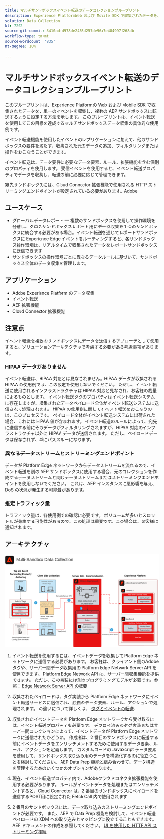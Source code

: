 ```yaml
---
title: マルチサンドボックスイベント転送のデータコレクションブループリント
description: Experience PlatformWeb および Mobile SDK で収集されたデータを、単一のイベントを収集し、複数の AEP サンドボックスに転送するように設定する方法について説明します。
solution: Data Collection
kt: 7202
source-git-commit: 3410adfd978de2458d257de96a7e484997f268db
workflow-type: tm+mt
source-wordcount: '835'
ht-degree: 10%

---
```



# マルチサンドボックスイベント転送のデータコレクションブループリント

このブループリントは、Experience Platformの Web および Mobile SDK で収集されたデータを、単一のイベントを収集し、複数の AEP サンドボックスに転送するように設定する方法を示します。 このブループリントは、イベント転送を使用してこの目標を達成するマルチサンドボックスデータ収集の具体的な使用例です。

イベント転送機能を使用したイベントのレプリケーションに加えて、他のサンドボックスの要件を満たす、収集された元のデータの追加、フィルタリングまたは操作をおこなうことができます。

イベント転送は、データ要件に必要なデータ要素、ルール、拡張機能を含む個別のプロパティを使用します。 受信イベントを使用すると、イベント転送プロパティでデータを収集し、転送の前に必要に応じて管理できます。

宛先サンドボックスには、Cloud Connector 拡張機能で使用される HTTP ストリーミングエンドポイントが設定されている必要があります。Adobe

## ユースケース

* グローバルデータレポート — 複数のサンドボックスを使用して操作環境を分離し、クロスサンドボックスレポート用にデータ収集を 1 つのサンドボックスに統合する必要がある場合。イベント転送を通じてレポートサンドボックスに Experience Edge イベントをルーティングすると、各サンドボックス操作環境は、リアルタイムで収集されたデータをレポートサンドボックスに送信できます
* サンドボックスの操作環境ごとに異なるデータルールに基づいて、サンドボックス全体のデータ収集を管理します。

## アプリケーション

* Adobe Experience Platform のデータ収集
* イベント転送
* AEP 拡張機能
* Cloud Connector 拡張機能

## 注意点

イベント転送を複数のサンドボックスにデータを送信するアプローチとして使用すると、ソリューションアーキテクチャで考慮する必要がある考慮事項があります。

### HIPAA データがありません

イベント転送は、HIPAA 対応とは見なされません。HIPAA データが収集される HIPAA の使用例では、この設定を使用しないでください。 ただし、イベント転送に使用されるインフラストラクチャは HIPAA 対応と見なされ、お客様の裁量によるものとします。 イベント転送タグのプロパティはイベント転送システムに存在しますが、収集されたデータペイロード全体がイベント転送システムに送信されて処理されます。 HIPAA の使用例に関してイベント転送をおこなうのは、このプロセスです。 ペイロード全体がイベント転送システムに出荷された場合、これには HIPAA 値が含まれます。 イベント転送のルールによって、宛先に送信する前にそのデータがフィルタリングされますが、HIPAA 対応のインフラストラクチャ以外に HIPAA データが送信されます。 ただし、ペイロードデータは保存されず、単にパススルーになります。

### 異なるデータストリームとストリーミングエンドポイント

データが Platform Edge ネットワークからデータストリームを流れるので、イベント転送を別の AEP サンドボックスに使用する場合、元のコレクションを作成するデータストリームと同じデータストリームまたはストリーミングエンドポイントを使用しないでください。 これは、AEP インスタンスに悪影響を与え、DoS の状況が発生する可能性があります。

### 推定トラフィック量

トラフィック量は、各使用例での確認に必要です。 ボリュームが多いとスロットルが発生する可能性があるので、この処理は重要です。この場合は、お客様に通知されます。

## アーキテクチャ

![マルチサンドボックスイベント転送](assets/multi-sandbox-data-collection.png)

1. イベント転送を使用するには、イベントデータを収集して Platform Edge ネットワークに送信する必要があります。 お客様は、クライアント側のAdobeタグや、サーバー間データ収集用の Platform Edge Network Server API を使用できます。 Platform Edge Network API は、サーバー間収集機能を提供できます。 ただし、この実装には別のプログラミングモデルが必要です。参照： [Edge Network Server API の概要](https://experienceleague.adobe.com/docs/experience-platform/edge-network-server-api/overview.html?lang=en)

1. 収集されたペイロードは、タグ実装から Platform Edge ネットワークにイベント転送サービスに送信され、独自のデータ要素、ルール、アクションで処理されます。 の違いについて詳しくは、 [タグとイベントの転送](https://experienceleague.adobe.com/docs/experience-platform/tags/event-forwarding/overview.html?lang=en#differences-from-tags).

1. 収集されたイベントデータを Platform Edge ネットワークから受け取るには、イベント転送プロパティも必要です。 デプロイ済みのタグ実装またはサーバー間コレクションによって、イベントデータが Platform Edge ネットワークに送信されたかどうか。 作成者は、2 番目のサンドボックスに転送する前にイベントデータをエンリッチメントするために使用するデータ要素、ルール、アクションを定義します。 カスタムコードの JavaScript データ要素を使用して、サンドボックス取り込み用のデータを構造化するのに役立つことを検討してください。 AEP Data Prep 機能と組み合わせて、データ構造を管理するためのいくつかのオプションがあります。

1. 現在、イベント転送プロパティ内で、Adobeクラウドコネクタ拡張機能を使用する必要があります。 ルールがイベントデータを処理またはエンリッチメントすると、Cloud Connector は、2 番目のサンドボックスにペイロードを送信するPOST用に設定された Fetch Call 内で使用されます

1. 2 番目のサンドボックスには、データ取り込みのストリーミングエンドポイントが必要です。 また、AEP で Data Prep 機能を検討して、イベント転送ペイロードの XDM への取り込みとマッピングに役立てることもできます。 AEP ドキュメントの作成を参照してください。 [UI を使用した HTTP API ストリーミング接続](https://experienceleague.adobe.com/docs/experience-platform/sources/ui-tutorials/create/streaming/http.html?lang=ja)
